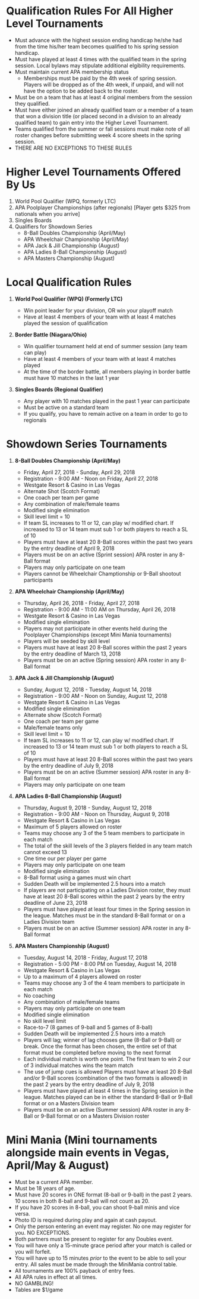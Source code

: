 # Qualification Rules For All Higher Level Tournaments
- Must advance with the highest session ending handicap he/she had from the time his/her team becomes qualified to his spring session handicap.
- Must have played at least 4 times with the qualified team in the spring session. Local bylaws may stipulate additional elgibility requirements.
- Must maintain current APA membership status
    - Memberships must be paid by the 4th week of spring session. Players will be dropped as of the 4th week, if unpaid, and will not have the option to be added back to the roster.
- Must be on a team that has at least 4 original members from the session they qualified.
- Must have either joined an already qualified team or a member of a team that won a division title (or placed second in a division to an already qualified team) to gain entry into the Higher Level Tournament.
- Teams qualified from the summer or fall sessions must make note of all roster changes before submitting week 4 score sheets in the spring session.
- THERE ARE NO EXCEPTIONS TO THESE RULES

# Higher Level Tournaments Offered By Us
1. World Pool Qualifier (WPQ, formerly LTC)
2. APA Poolplayer Championships (after regionals) [Player gets $325 from nationals when you arrive]
3. Singles Boards
4. Qualifiers for Showdown Series
    - 8-Ball Doubles Championship (April/May)
    - APA Wheelchair Championship (April/May)
    - APA Jack & Jill Championship (August)
    - APA Ladies 8-Ball Championship (August)
    - APA Masters Championship (August)

# Local Qualification Rules
1. **World Pool Qualifier (WPQ) (Formerly LTC)**
    - Win point leader for your division, OR win your playoff match
    - Have at least 4 members of your team with at least 4 matches played the session of qualification

2. **Border Battle (Niagara/Ohio)**
    - Win qualifier tournament held at end of summer session (any team can play)
    - Have at least 4 members of your team with at least 4 matches played
    - At the time of the border battle, all members playing in border battle must have 10 matches in the last 1 year

3. **Singles Boards (Regional Qualifier)**
    - Any player with 10 matches played in the past 1 year can participate
    - Must be active on a standard team
    - If you qualify, you have to remain active on a team in order to go to regionals

# Showdown Series Tournaments
1. **8-Ball Doubles Championship (April/May)**
    - Friday, April 27, 2018 - Sunday, April 29, 2018
    - Registration - 9:00 AM - Noon on Friday, April 27, 2018
    - Westgate Resort & Casino in Las Vegas
    - Alternate Shot (Scotch Format)
    - One coach per team per game
    - Any combination of male/female teams
    - Modified single elimination
    - Skill level limit = 10
    - If team SL increases to 11 or 12, can play w/ modified chart. If increased to 13 or 14 team must sub 1 or both players to reach a SL of 10
    - Players must have at least 20 8-Ball scores within the past two years by the entry deadline of April 9, 2018
    - Players must be on an active (Sprint session) APA roster in any 8-Ball format
    - Players may only participate on one team
    - Players cannot be Wheelchair Champtionship or 9-Ball shootout participants

2. **APA Wheelchair Championship (April/May)**
    - Thursday, April 26, 2018 - Friday, April 27, 2018
    - Registration - 9:00 AM - 11:00 AM on Thursday, April 26, 2018
    - Westgate Resort & Casino in Las Vegas
    - Modified single elimination
    - Players may not participate in other events held during the Poolplayer Championships (except Mini Mania tournaments)
    - Players will be seeded by skill level
    - Players must have at least 20 8-Ball scores within the past 2 years by the entry deadline of March 13, 2018
    - Players must be on an active (Spring session) APA roster in any 8-Ball format

3. **APA Jack & Jill Championship (August)**
    - Sunday, August 12, 2018 - Tuesday, August 14, 2018
    - Registration - 9:00 AM - Noon on Sunday, August 12, 2018
    - Westgate Resort & Casino in Las Vegas
    - Modified single elimination
    - Alternate show (Scotch Format)
    - One coach per team per game
    - Male/female teams only
    - Skill level limit = 10
    - If team SL increases to 11 or 12, can play w/ modified chart. If increased to 13 or 14 team must sub 1 or both players to reach a SL of 10
    - Players must have at least 20 8-Ball scores within the past two years by the entry deadline of July 9, 2018
    - Players must be on an active (Summer session) APA roster in any 8-Ball format
    - Players may only participate on one team

4. **APA Ladies 8-Ball Championship (August)**
    - Thursday, August 9, 2018 - Sunday, August 12, 2018
    - Registration - 9:00 AM - Noon on Thursday, August 9, 2018
    - Westgate Resort & Casino in Las Vegas
    - Maximum of 5 players allowed on roster
    - Teams may choose any 3 of the 5 team members to participate in each match
    - The total of the skill levels of the 3 players fielded in any team match cannot exceed 13
    - One time our per player per game
    - Players may only participate on one team
    - Modified single elimination
    - 8-Ball format using a games must win chart
    - Sudden Death will be implemented 2.5 hours into a match
    - If players are not participating on a Ladies Division roster, they must have at least 20 8-Ball scores within the past 2 years by the entry deadline of June 23, 2018
    - Players must have played at least four times in the Spring session in the league. Matches must be in the standard 8-Ball format or on a Ladies Division team
    - Players must be on an active (Summer session) APA roster in any 8-Ball format

5. **APA Masters Championship (August)**
    - Tuesday, August 14, 2018 - Friday, August 17, 2018
    - Registration - 5:00 PM - 8:00 PM on Tuesday, August 14, 2018
    - Westgate Resort & Casino in Las Vegas
    - Up to a maximum of 4 players allowed on roster
    - Teams may choose any 3 of the 4 team members to participate in each match
    - No coaching
    - Any combination of male/female teams
    - Players may only participate on one team
    - Modified single elimination
    - No skill level limit
    - Race-to-7 (8 games of 9-ball and 5 games of 8-ball)
    - Sudden Death will be implemented 2.5 hours into a match
    - Players will lag; winner of lag chooses game (8-Ball or 9-Ball) or break. Once the format has been chosen, the entire set of that format must be completed before moving to the next format
    - Each individual match is worth one point. The first team to win 2 our of 3 individual matches wins the team match
    - The use of jump cues is allowed
    Players must have at least 20 8-Ball and/or 9-Ball scores (combination of the two formats is allowed) in the past 2 years by the entry deadline of July 9, 2018
    - Players must have played at least 4 times in the Spring session in the league. Matches played can be in either the standard 8-Ball or 9-Ball format or on a Masters Division team
    - Players must be on an active (Summer session) APA roster in any 8-Ball or 9-Ball format or on a Masters Division roster

# Mini Mania (Mini tournaments alongside main events in Vegas, April/May & August)
- Must be a current APA member.
- Must be 18 years of age.
- Must have 20 scores in ONE format (8-ball or 9-ball) in the past 2 years. 10 scores in both 8-ball and 9-ball will not count as 20.
- If you have 20 scores in 8-ball, you can shoot 9-ball minis and vice versa.
- Photo ID is required during play and again at cash payout.
- Only the person entering an event may register. No one may register for you. NO EXCEPTIONS.
- Both partners must be present to register for any Doubles event.
- You will have only a 15-minute grace period after your match is called or you will forfeit.
- You will have up to 15 minutes *prior* to the event to be able to sell your entry. All sales must be made through the MiniMania control table.
- All tournaments are 100% payback of entry fees.
- All APA rules in effect at all times.
- NO GAMBLING!
- Tables are $1/game